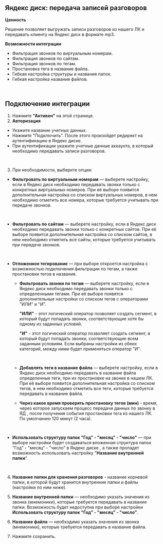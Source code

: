 ## Яндекс диск: передача записей разговоров <br /> 

**Ценность**  <br /> 

Решение позволяет выгружать записи разговоров из нашего ЛК и передавать клиенту на Яндекс диск в формате mp3. <br /> 

**Возможности интеграции** <br /> 
- Фильтрация звонков по виртуальным номерам.
- Фильтрация звонков по сайтам.
- Фильтрация звонков по тегам.
- Простановка тега в название файла.
- Гибкая настройка структуры и названия папок.
- Гибкая настройка названия файлов.
<br /> 

## Подключение интеграции <br />

1. Нажмите **"Активен"** на этой странице.
2. **Авторизация** <br />

- Укажите название учетных данных.
- Нажмите "Подключить". После этого произойдет редирект на аутентификацию в Яндекс диске.
- При аутентификации укажите учетные данные аккаунта, в который необходимо передавать записи разговоров.
<br />

3. При необходимости, выберите опции: <br />

- **Фильтровать по виртуальным номерам** — выберете настройку, если в Яндекс диск необходимо передавать звонки только с конкретных виртуальных номеров.
При её выборе появится дополнительная настройка со списком виртуальных номеров, в нем необходимо отметить все номера, которые требуется учитывать при передаче звонков.
<br />

- **Фильтровать по сайтам** — выберете настройку, если в Яндекс диск необходимо передавать звонки только с конкретных сайтов.
При её выборе появится дополнительная настройка со списком сайтов, в нем необходимо отметить все сайты, которые требуется учитывать при передаче звонков.
<br />

- **Отложенное тегирование** — при выборе откроется настройка с возможностью подключения фильтрации по тегам, а также простановки тегов в название. <br />

    - **Фильтровать звонки по тегам** —  выберете настройку, если в Яндекс диск необходимо передавать звонки только с определенными тегами.
    При её выборе появятся дополнительные настройки со списком тегов с операторами "ИЛИ" и "И".   <br />
    
      **"ИЛИ"** - этот логический оператор позволяет создать сегмент, в который будут попадать звонки, соответствующие хотя бы одному из заданных условий.
      <br />
      
      **"И"** - этот логический оператор позволяет создать сегмент, в который будут попадать звонки, соответствующие всем заданным условиям.
      Если выбраны настройки из обеих категорий, между ними будет применяться оператор "И".
  <br />

    - **Добавлять теги в название файла** — выберете настройку, если в Яндекс диск необходимо передавать в название файла определенные теги, при их простановке на звонке в нашем ЛК.
При её выборе появится дополнительная настройка со списком тегов, в нем необходимо отметить все теги, которые требуется передавать в название файла.<br /> 

    - **Через какое время проверять простановку тегов (мин)** - время, через которое запускаем процесс передачи данных по звонку в ЯД , после получения события простановки тега из нашего ЛК. По умолчанию 120 минут (2 часа).

<br /> 

- **Использовать структуру папок "Год" - "месяц" - "число"** — при выборе настройки будет создаваться вложенная структура папок  "Год" - "месяц" - "число" в Яндекс диске , а также пропадет возможность использовать настройку "**Название внутренней папки**".

<br />

4. **Название папки для хранения разговоров** - название корневой папки, в которой будут хранится внутренние папки и файлы (настройки по ним ниже). <br />
5. **Название внутренней папки** — необходимо указать значения из звонка (мнемоники), которые требуется передавать в название папки. Возможность будет недоступна при выборе настройки **Использовать структуру папок "Год" - "месяц" - "число"**. <br />
6. **Название файла** — необходимо указать значения из звонка (мнемоники), которые требуется передавать в название файла. <br />

7. Нажмите сохранить. <br />

